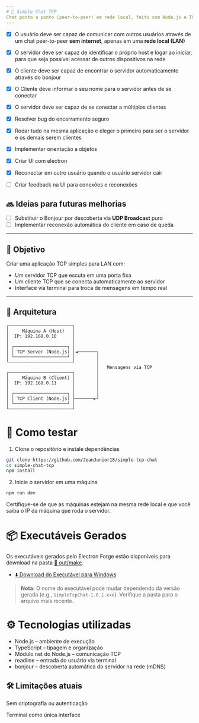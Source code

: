 ```yaml
---
# 💬 Simple Chat TCP
Chat ponto a ponto (peer-to-peer) em rede local, feito com Node.js e TCP.
---
```


- [x] O usuário deve ser capaz de comunicar com outros usuários através de um chat peer-to-peer **sem internet**, apenas em uma **rede local (LAN)**

- [x] O servidor deve ser capaz de identificar o próprio host e logar ao iniciar, para que seja possível acessar de outros dispositivos na rede

- [x] O cliente deve ser capaz de encontrar o servidor automaticamente através do bonjour

- [x] O Cliente deve informar o seu nome para o servidor antes de se conectar

- [x] O servidor deve ser capaz de se conectar a múltiplos clientes

- [x] Resolver bug do encerramento seguro

- [x] Rodar tudo na mesma aplicação e eleger o primeiro para ser o servidor e os demais serem clientes

- [x] Implementar orientação a objetos

- [x] Criar UI com electron

- [x] Reconectar em outro usuário quando o usuário servidor cair

- [ ] Criar feedback na UI para conexões e reconexões

## 🔜 Ideias para futuras melhorias

- [ ] Substituir o Bonjour por descoberta via **UDP Broadcast** puro
- [ ] Implementar reconexão automática do cliente em caso de queda

---

## 🧠 Objetivo

Criar uma aplicação TCP simples para LAN com:

- Um servidor TCP que escuta em uma porta fixa
- Um cliente TCP que se conecta automaticamente ao servidor
- Interface via terminal para troca de mensagens em tempo real

---

## 🧩 Arquitetura

```plaintext
┌────────────────────────┐
│     Máquina A (Host)   │
│  IP: 192.168.0.10      │
│                        │
│ ┌────────────────────┐ │
│ │ TCP Server (Node.js) │◄───────┐
│ └────────────────────┘ │        │
└────────────────────────┘        │
                                  │   Mensagens via TCP
┌────────────────────────┐        │
│     Máquina B (Client) │        │
│  IP: 192.168.0.11      │        │
│                        │        │
│ ┌────────────────────┐ │        │
│ │ TCP Client (Node.js) ├───────►┘
│ └────────────────────┘ │
└────────────────────────┘
```

# 🚀 Como testar

1. Clone o repositório e instale dependências

```bash
git clone https://github.com/JeanJunior18/simple-tcp-chat
cd simple-chat-tcp
npm install
```

2. Inicie o servidor em uma máquina

```bash
npm run dev
```

Certifique-se de que as máquinas estejam na mesma rede local e que você saiba o IP da máquina que roda o servidor.

# 📦 Executáveis Gerados

Os executáveis gerados pelo Electron Forge estão disponíveis para download na pasta [📁 out/make](out/make/).

- [⬇️ Download do Executável para Windows](out/make/SimpleTcpChat-1.0.0.exe)

> **Nota:** O nome do executável pode mudar dependendo da versão gerada (e.g., `SimpleTcpChat-1.0.1.exe`). Verifique a pasta para o arquivo mais recente.

# ⚙️ Tecnologias utilizadas

- Node.js – ambiente de execução
- TypeScript – tipagem e organização
- Módulo net do Node.js – comunicação TCP
- readline – entrada do usuário via terminal
- bonjour – descoberta automática do servidor na rede (mDNS)

## 🛠 Limitações atuais

Sem criptografia ou autenticação

Terminal como única interface
